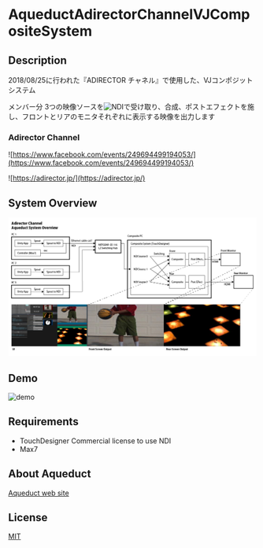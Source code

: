 # AqueductAdirectorChannelVJCompositeSystem

## Description
2018/08/25に行われた『ADIRECTOR チャネル』で使用した、VJコンポジットシステム

メンバー分 3つの映像ソースを![NDI](https://jp.newtek.com/ndi/)で受け取り、合成、ポストエフェクトを施し、フロントとリアのモニタそれぞれに表示する映像を出力します

### Adirector Channel
![https://www.facebook.com/events/249694499194053/](https://www.facebook.com/events/249694499194053/)

![https://adirector.jp/](https://adirector.jp/)

## System Overview
![systemoverview](https://github.com/hiroakioishi/AqueductAdirectorChannelVJCompositeSystem/blob/master/img/system-overview.png)

## Demo
![demo](https://github.com/hiroakioishi/AqueductAdirectorChannelVJCompositeSystem/blob/master/img/control.gif)

## Requirements
- TouchDesigner Commercial license to use NDI
- Max7

## About Aqueduct
[Aqueduct web site](https://a9ueduct.github.io/)

## License
[MIT](https://github.com/hiroakioishi/AqueductAdirectorChannelVJCompositeSystem/blob/master/LICENSE)
